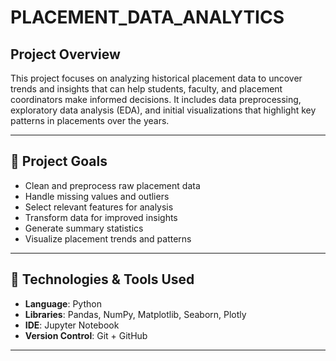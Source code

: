 # PLACEMENT_DATA_ANALYTICS

## Project Overview

This project focuses on analyzing historical placement data to uncover trends and insights that can help students, faculty, and placement coordinators make informed decisions. It includes data preprocessing, exploratory data analysis (EDA), and initial visualizations that highlight key patterns in placements over the years.

---

## 🚀 Project Goals

- Clean and preprocess raw placement data
- Handle missing values and outliers
- Select relevant features for analysis
- Transform data for improved insights
- Generate summary statistics
- Visualize placement trends and patterns

---

## 🧰 Technologies & Tools Used

- **Language**: Python  
- **Libraries**: Pandas, NumPy, Matplotlib, Seaborn, Plotly  
- **IDE**: Jupyter Notebook  
- **Version Control**: Git + GitHub

---
